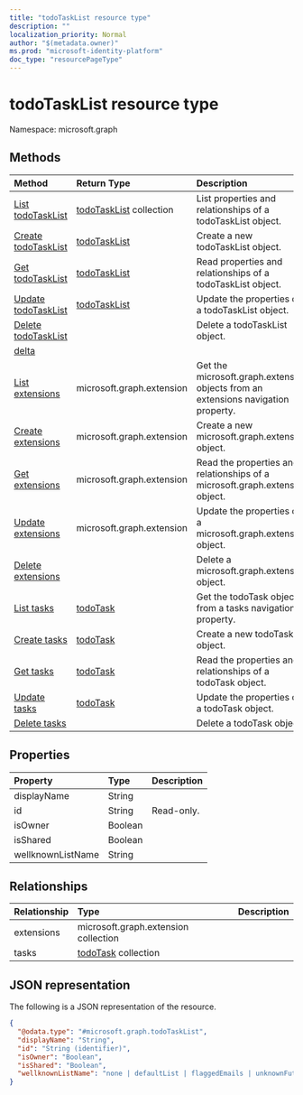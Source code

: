 ```yaml
---
title: "todoTaskList resource type"
description: ""
localization_priority: Normal
author: "$(metadata.owner)"
ms.prod: "microsoft-identity-platform"
doc_type: "resourcePageType"
---
```


# todoTaskList resource type

Namespace: microsoft.graph

## Methods

| Method                                                        | Return Type                                | Description                                                                       |
| :------------------------------------------------------------ | :----------------------------------------- | :-------------------------------------------------------------------------------- |
| [List todoTaskList](../api/todotasklist-list.md)              | [todoTaskList](todoTaskList.md) collection | List properties and relationships of a todoTaskList object.                       |
| [Create todoTaskList](../api/todotasklist-create.md)          | [todoTaskList](todoTaskList.md)            | Create a new todoTaskList object.                                                 |
| [Get todoTaskList](../api/todotasklist-get.md)                | [todoTaskList](todoTaskList.md)            | Read properties and relationships of a todoTaskList object.                       |
| [Update todoTaskList](../api/todotasklist-update.md)          | [todoTaskList](todoTaskList.md)            | Update the properties of a todoTaskList object.                                   |
| [Delete todoTaskList](../api/todotasklist-delete.md)          |                                            | Delete a todoTaskList object.                                                     |
| [delta](../api/todotasklist-delta.md)                         |                                            |                                                                                   |
| [List extensions](../api/todotasklist-list-extensions.md)     | microsoft.graph.extension                  | Get the microsoft.graph.extension objects from an extensions navigation property. |
| [Create extensions](../api/todotasklist-post-extensions.md)   | microsoft.graph.extension                  | Create a new microsoft.graph.extension object.                                    |
| [Get extensions](../api/todotasklist-get-extensions.md)       | microsoft.graph.extension                  | Read the properties and relationships of a microsoft.graph.extension object.      |
| [Update extensions](../api/todotasklist-update-extensions.md) | microsoft.graph.extension                  | Update the properties of a microsoft.graph.extension object.                      |
| [Delete extensions](../api/todotasklist-delete-extensions.md) |                                            | Delete a microsoft.graph.extension object.                                        |
| [List tasks](../api/todotasklist-list-tasks.md)               | [todoTask](../resources/-todotask.md)      | Get the todoTask objects from a tasks navigation property.                        |
| [Create tasks](../api/todotasklist-post-tasks.md)             | [todoTask](../resources/-todotask.md)      | Create a new todoTask object.                                                     |
| [Get tasks](../api/todotasklist-get-tasks.md)                 | [todoTask](../resources/-todotask.md)      | Read the properties and relationships of a todoTask object.                       |
| [Update tasks](../api/todotasklist-update-tasks.md)           | [todoTask](../resources/-todotask.md)      | Update the properties of a todoTask object.                                       |
| [Delete tasks](../api/todotasklist-delete-tasks.md)           |                                            | Delete a todoTask object.                                                         |

## Properties

| Property          | Type    | Description |
| :---------------- | :------ | :---------- |
| displayName       | String  |             |
| id                | String  | Read-only.  |
| isOwner           | Boolean |             |
| isShared          | Boolean |             |
| wellknownListName | String  |             |

## Relationships

| Relationship | Type                                            | Description |
| :----------- | :---------------------------------------------- | :---------- |
| extensions   | microsoft.graph.extension collection            |             |
| tasks        | [todoTask](../resources/todotask.md) collection |             |

## JSON representation

The following is a JSON representation of the resource.

<!-- {
  "blockType": "resource",
  "keyProperty": "id",
  "@odata.type": "microsoft.graph.todoTaskList",
  "baseType": "microsoft.graph.entity",
  "openType": False
}
-->

```json
{
  "@odata.type": "#microsoft.graph.todoTaskList",
  "displayName": "String",
  "id": "String (identifier)",
  "isOwner": "Boolean",
  "isShared": "Boolean",
  "wellknownListName": "none | defaultList | flaggedEmails | unknownFutureValue"
}
```
